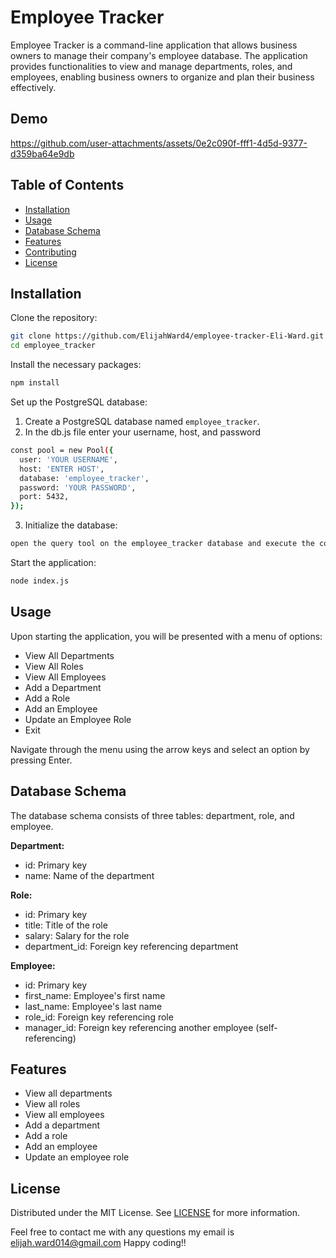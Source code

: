 # Employee Tracker

Employee Tracker is a command-line application that allows business owners to manage their company's employee database. The application provides functionalities to view and manage departments, roles, and employees, enabling business owners to organize and plan their business effectively.

## Demo



https://github.com/user-attachments/assets/0e2c090f-fff1-4d5d-9377-d359ba64e9db



## Table of Contents
- [Installation](#installation)
- [Usage](#usage)
- [Database Schema](#database-schema)
- [Features](#features)
- [Contributing](#contributing)
- [License](#license)

## Installation
Clone the repository:
```sh
git clone https://github.com/ElijahWard4/employee-tracker-Eli-Ward.git
cd employee_tracker
```

Install the necessary packages:
```sh
npm install
```

Set up the PostgreSQL database:
1. Create a PostgreSQL database named `employee_tracker`.
2. In the db.js file enter your username, host, and password
```sh 
const pool = new Pool({
  user: 'YOUR USERNAME',
  host: 'ENTER HOST',
  database: 'employee_tracker',
  password: 'YOUR PASSWORD',
  port: 5432,
});
```
3. Initialize the database:
```sh
open the query tool on the employee_tracker database and execute the code from schema.sql/seeds.sql
```

Start the application:
```sh
node index.js
```

## Usage
Upon starting the application, you will be presented with a menu of options:
- View All Departments
- View All Roles
- View All Employees
- Add a Department
- Add a Role
- Add an Employee
- Update an Employee Role
- Exit

Navigate through the menu using the arrow keys and select an option by pressing Enter.

## Database Schema
The database schema consists of three tables: department, role, and employee.

**Department:**
- id: Primary key
- name: Name of the department

**Role:**
- id: Primary key
- title: Title of the role
- salary: Salary for the role
- department_id: Foreign key referencing department

**Employee:**
- id: Primary key
- first_name: Employee's first name
- last_name: Employee's last name
- role_id: Foreign key referencing role
- manager_id: Foreign key referencing another employee (self-referencing)

## Features
- View all departments
- View all roles
- View all employees
- Add a department
- Add a role
- Add an employee
- Update an employee role

## License
Distributed under the MIT License. See [LICENSE](LICENSE) for more information.

Feel free to contact me with any questions my email is 
elijah.ward014@gmail.com
Happy coding!!
